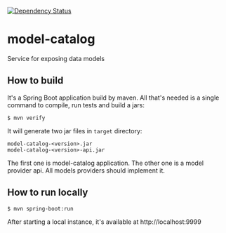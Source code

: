[![Dependency Status](https://www.versioneye.com/user/projects/57236d4cba37ce00350af79b/badge.svg?style=flat)](https://www.versioneye.com/user/projects/57236d4cba37ce00350af79b)

# model-catalog
Service for exposing data models

## How to build
It's a Spring Boot application build by maven. All that's needed is a single command to compile, run tests and build a jars:
```
$ mvn verify
```
It will generate two jar files in `target` directory:
```
model-catalog-<version>.jar
model-catalog-<version>-api.jar
```
The first one is model-catalog application. The other one is a model provider api. All models providers should implement it.

## How to run locally

```
$ mvn spring-boot:run
```
After starting a local instance, it's available at http://localhost:9999
